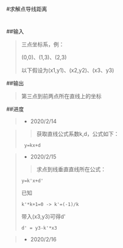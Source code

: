 #求解点导线距离
#
##输入
  >三点坐标系，例：
  >
  >(0,0)、(1,3)、(2,3)
  >
  >以下假设为(x1,y1)、(x2,y2)、(x3、y3)

##输出
>第三点到前两点所在直线上的坐标
>

##进度

>* 2020/2/14
	
>>获取直线公式系数k,d，公式如下：
>>
>      y=kx+d
>      

>
>* 2020/2/15
>>求点到线垂直直线所在公式：
>>
>     y=k'x+d'
> 已知
> >
>     k'*k+1=0 -> k'=(-1)/k
> 带入(x3,y3)可得d'
>>
>     d' = y3-k'*x3

>* 2020/2/16
>
